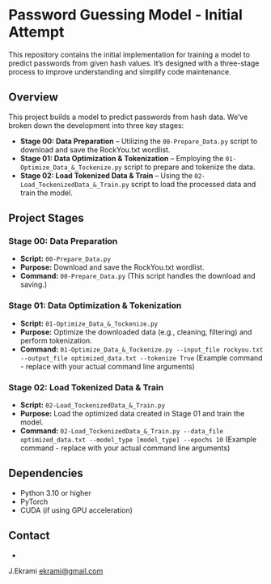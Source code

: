 # Password Guessing Model - Initial Attempt

This repository contains the initial implementation for training a model to predict passwords from given hash values. It’s designed with a three-stage process to improve understanding and simplify code maintenance.

## Overview

This project builds a model to predict passwords from hash data. We’ve broken down the development into three key stages:

*   **Stage 00: Data Preparation** – Utilizing the `00-Prepare_Data.py` script to download and save the RockYou.txt wordlist.
*   **Stage 01: Data Optimization & Tokenization** – Employing the `01-Optimize_Data_&_Tockenize.py` script to prepare and tokenize the data.
*   **Stage 02: Load Tokenized Data & Train** – Using the `02-Load_TockenizedData_&_Train.py` script to load the processed data and train the model.

## Project Stages

### Stage 00: Data Preparation

*   **Script:** `00-Prepare_Data.py`
*   **Purpose:** Download and save the RockYou.txt wordlist.
*   **Command:** `00-Prepare_Data.py` (This script handles the download and saving.)

### Stage 01: Data Optimization & Tokenization

*   **Script:** `01-Optimize_Data_&_Tockenize.py`
*   **Purpose:** Optimize the downloaded data (e.g., cleaning, filtering) and perform tokenization.
*   **Command:** `01-Optimize_Data_&_Tockenize.py --input_file rockyou.txt --output_file optimized_data.txt --tokenize True` (Example command - replace with your actual command line arguments)

### Stage 02: Load Tokenized Data & Train

*   **Script:** `02-Load_TockenizedData_&_Train.py`
*   **Purpose:** Load the optimized data created in Stage 01 and train the model.
*   **Command:** `02-Load_TockenizedData_&_Train.py --data_file optimized_data.txt --model_type [model_type] --epochs 10` (Example command - replace with your actual command line arguments)

## Dependencies

*   Python 3.10 or higher
*   PyTorch
*   CUDA (if using GPU acceleration)

## Contact

*  
J.Ekrami
ekrami@gmail.com
